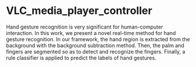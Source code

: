 # VLC_media_player_controller
Hand gesture recognition is very significant for human-computer interaction. In this work, we present a novel real-time method for hand gesture recognition. In our framework, the hand region is extracted from the background with the background subtraction method. Then, the palm and fingers are segmented so as to detect and recognize the fingers. Finally, a rule classifier is applied to predict the labels of hand gestures.
